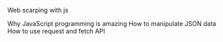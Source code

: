 Web scarping with js 

Why JavaScript programming is amazing
How to manipulate JSON data
How to use request and fetch API
